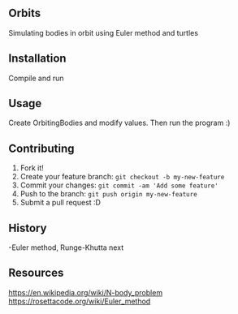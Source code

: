 
## Orbits
Simulating bodies in orbit using Euler method and turtles
## Installation
Compile and run
## Usage
Create OrbitingBodies and modify values. Then run the program :)
## Contributing
1. Fork it!
2. Create your feature branch: `git checkout -b my-new-feature`
3. Commit your changes: `git commit -am 'Add some feature'`
4. Push to the branch: `git push origin my-new-feature`
5. Submit a pull request :D

## History
-Euler method, Runge-Khutta next
## Resources
https://en.wikipedia.org/wiki/N-body_problem
https://rosettacode.org/wiki/Euler_method

